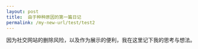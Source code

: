 ```yaml
---
layout: post
title:  由于种种原因的第一篇日记
permalink: /my-new-url/test/test2
---
```

因为社交网站的删除风险，以及作为展示的便利，我在这里记下我的思考与想法。